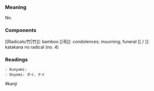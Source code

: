 ### Meaning

No.

### Components

[[Radicals/竹|竹]]: bamboo [[弔]]: condolences; mourning; funeral [[丿]]: katakana no radical (no. 4)

### Readings

```
- Kunyomi: 
- Onyomi: ダイ、テイ
```

#kanji